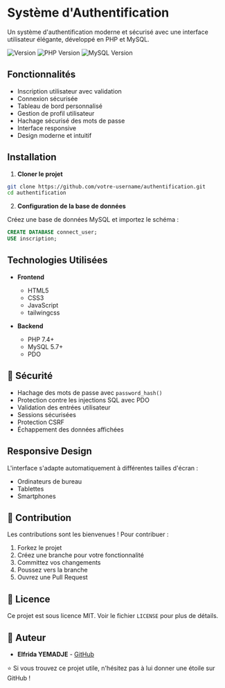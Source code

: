 # Système d'Authentification

Un système d'authentification moderne et sécurisé avec une interface utilisateur élégante, développé en PHP et MySQL.

![Version](https://img.shields.io/badge/version-1.0.0-blue.svg)
![PHP Version](https://img.shields.io/badge/PHP-7.4+-green.svg)
![MySQL Version](https://img.shields.io/badge/MySQL-5.7+-orange.svg)

## Fonctionnalités

- Inscription utilisateur avec validation
- Connexion sécurisée
- Tableau de bord personnalisé
- Gestion de profil utilisateur
- Hachage sécurisé des mots de passe
- Interface responsive
- Design moderne et intuitif

##  Installation

1. **Cloner le projet**
```bash
git clone https://github.com/votre-username/authentification.git
cd authentification
```

2. **Configuration de la base de données**

Créez une base de données MySQL et importez le schéma :
```sql
CREATE DATABASE connect_user;
USE inscription;
```


##  Technologies Utilisées

- **Frontend**
  - HTML5
  - CSS3
  - JavaScript
  - tailwingcss

- **Backend**
  - PHP 7.4+
  - MySQL 5.7+
  - PDO

## 🔐 Sécurité

- Hachage des mots de passe avec `password_hash()`
- Protection contre les injections SQL avec PDO
- Validation des entrées utilisateur
- Sessions sécurisées
- Protection CSRF
- Échappement des données affichées

## Responsive Design

L'interface s'adapte automatiquement à différentes tailles d'écran :
- Ordinateurs de bureau
- Tablettes
- Smartphones



## 🤝 Contribution

Les contributions sont les bienvenues ! Pour contribuer :

1. Forkez le projet
2. Créez une branche pour votre fonctionnalité
3. Committez vos changements
4. Poussez vers la branche
5. Ouvrez une Pull Request

## 📄 Licence

Ce projet est sous licence MIT. Voir le fichier `LICENSE` pour plus de détails.

## 👥 Auteur

- **Elfrida YEMADJE** - [GitHub](https://github.com/fri25)



⭐️ Si vous trouvez ce projet utile, n'hésitez pas à lui donner une étoile sur GitHub !
